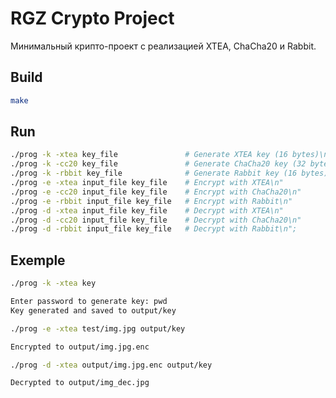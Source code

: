 # RGZ Crypto Project

Минимальный крипто-проект с реализацией XTEA, ChaCha20 и Rabbit.

## Build

```bash
make
```

## Run

```bash
./prog -k -xtea key_file               # Generate XTEA key (16 bytes)\n"
./prog -k -cc20 key_file               # Generate ChaCha20 key (32 bytes)\n"
./prog -k -rbbit key_file              # Generate Rabbit key (16 bytes)\n"
./prog -e -xtea input_file key_file    # Encrypt with XTEA\n"
./prog -e -cc20 input_file key_file    # Encrypt with ChaCha20\n"
./prog -e -rbbit input_file key_file   # Encrypt with Rabbit\n"
./prog -d -xtea input_file key_file    # Decrypt with XTEA\n"
./prog -d -cc20 input_file key_file    # Decrypt with ChaCha20\n"
./prog -d -rbbit input_file key_file   # Decrypt with Rabbit\n";
```

## Exemple

```bash
./prog -k -xtea key

Enter password to generate key: pwd
Key generated and saved to output/key
```

```bash
./prog -e -xtea test/img.jpg output/key

Encrypted to output/img.jpg.enc
```

```bash
./prog -d -xtea output/img.jpg.enc output/key

Decrypted to output/img_dec.jpg
```
